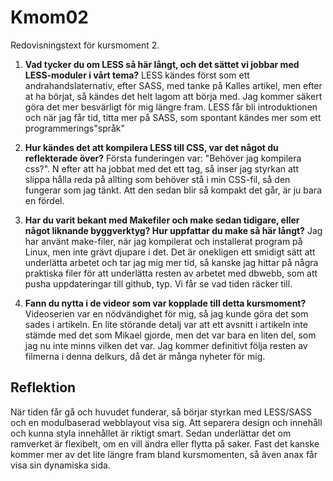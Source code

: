 Kmom02
===============================
Redovisningstext för kursmoment 2.

1. __Vad tycker du om LESS så här långt, och det sättet vi jobbar med LESS-moduler i vårt tema?__
LESS kändes först som ett andrahandslaternativ, efter SASS, med tanke på Kalles artikel, men efter at ha börjat, så kändes det helt lagom att börja med. Jag kommer säkert göra det mer besvärligt för mig längre fram. LESS får bli introduktionen och när jag får tid, titta mer på SASS, som spontant kändes mer som ett programmerings"språk"

2. __Hur kändes det att kompilera LESS till CSS, var det något du reflekterade över?__
Första funderingen var: "Behöver jag kompilera css?". N efter att ha jobbat med det ett tag, så inser jag styrkan att slippa hålla reda på allting som behöver stå i min CSS-fil, så den fungerar som  jag tänkt. Att den sedan blir så kompakt det går, är ju bara en fördel.

3. __Har du varit bekant med Makefiler och make sedan tidigare, eller något liknande byggverktyg? Hur uppfattar du make så här långt?__
Jag har använt make-filer, när jag kompilerat och installerat program på Linux, men inte grävt djupare i det. Det är onekligen ett smidigt sätt att underlätta arbetet och tar jag mig mer tid, så kanske jag hittar på några praktiska filer för att underlätta resten av arbetet med dbwebb, som att pusha uppdateringar till github, typ. Vi får se vad tiden räcker till.

4. __Fann du nytta i de videor som var kopplade till detta kursmoment?__
Videoserien var en nödvändighet för mig, så jag kunde göra det som sades i artikeln. En lite störande detalj var att ett avsnitt i artikeln inte stämde med det som Mikael gjorde, men det var bara en liten del, som jag nu inte minns vilken det var. Jag kommer definitivt följa resten av filmerna i denna delkurs, då det är många nyheter för mig.

Reflektion
----------
När tiden får gå och huvudet funderar, så börjar styrkan med LESS/SASS och en modulbaserad webblayout visa sig. Att separera design och innehåll och kunna styla innehållet är riktigt smart. Sedan underlättar det om ramverket är flexibelt, om en vill ändra eller flytta på saker. Fast det kanske kommer mer av det lite längre fram bland kursmomenten, så även anax får visa sin dynamiska sida.
